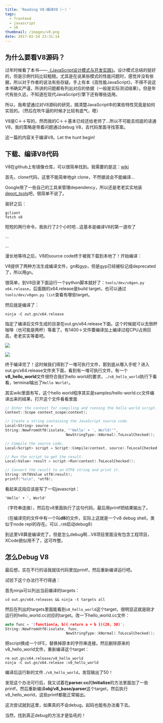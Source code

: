 ```yaml
---
title: 'Reading V8:编译V8（－）'
tags:
  - frontend
  - javascript
  - v8
thumbnail: /images/v8.png
date: 2017-02-24 23:31:14
---
```



## 为什么要看V8源码？

过年时候看了本书——[《JavaScript设计模式与开发实践》](https://book.douban.com/subject/26382780/)。设计模式总结的挺好的，但是示例代码比较粗糙。尤其是在说某些模式的性能问题时，感觉并没有依据，所以对于作者的说法有些存疑。手上有本《高性能JavaScript》，不得不说这本书确实严谨，所讲的问题都有列出对应的依据（一般是实际测试结果）。但是年代有些久远，不知道在现代JavaScript引擎下还有哪些适用。

所以，我希望通过对V8源码的研究，搞清楚JavaScript中的某些特性究竟是如何实现的。（然后在吹牛逼的时候才比较有底气，嗯）

V8是C＋＋写的，然而我的C＋＋基本已经还给老师了...所以不可能去彻底的读通V8，我的策略是带着问题通过debug V8，去代码里面寻找答案。

这一篇的内容关于编译V8。Let the hunt begin! 

<!-- more -->

## 下载、编译V8代码

V8在github上有镜像仓库，可以很简单找到。我需要的是这：[wiki](https://github.com/v8/v8/wiki)

首先，clone代码，这里不能简单地git clone，不然据说会不能编译...

Google用了一些自己的工具来管理dependency，所以还是老老实实地装[depot_tools](https://dev.chromium.org/developers/how-tos/install-depot-tools)吧，很简单不说了。

装好之后：

```shell
gclient
fetch v8
```

短短的两行命令，我执行了2个小时吧…这基本是编译V8的第一道坎了

...

...

漫长地等待之后，V8的source code终于被我下载到本地了！开始编译：

V8提供了两种方法生成编译文件，gn和gyp，但是gyp已经被标记成deprecated了，所以用gn。

很简单，到V8目录下面运行一个python脚本就好了：`tools/dev/v8gen.py x64.release`，后面跟的x64.release是build target，也可以通过`tools/dev/v8gen.py list`查看有哪些target。

然后就是编译了：

```shell
ninja -C out.gn/x64.release
```

指定了编译后文件生成的目录在out.gn/x64.release下面。这个时候就可以去倒杯咖啡（也可能是两杯）等着了。有1400＋文件要编译加上编译过程CPU占用巨高，老老实实等着吧。

![](/images/ninja_build.jpeg)



![](/images/ninja_build_cpu.jpeg)



终于编译完了！这时候我们得到了一堆可执行文件，那到底从哪入手呢？进入out.gn/x64.release文件夹下面，看到有一堆可执行文件，有一个**v8_hello_world**文件很符合我们hello world的要求，```./v8_hello_world```执行下看看，terminal输出了```Hello World!```。

其实wiki里面有写，这个hello world程序其实是samples/hello-world.cc文件编译出来的结果，打开这个文件看看里面

```c++
// Enter the context for compiling and running the hello world script.
Context::Scope context_scope(context);

// Create a string containing the JavaScript source code.
Local<String> source =
String::NewFromUtf8(isolate, "'Hello' + ', World!'",
                            NewStringType::kNormal).ToLocalChecked();

// Compile the source code.
Local<Script> script = Script::Compile(context, source).ToLocalChecked();

// Run the script to get the result.
Local<Value> result = script->Run(context).ToLocalChecked();

// Convert the result to an UTF8 string and print it.
String::Utf8Value utf8(result);
printf("%s\n", *utf8);
```

看起来这段应该是写了一句javascript：
```
'Hello' + ', World'
```
（字符串连接），然后在v8里面执行了这句代码，最后用printf把结果输出了。

（在编译完的文件中有一个叫**d8**的文件，实际上这就是一个v8 debug shell，类似于node repl的存在。可以`./d8`启动debug8）

到这里V8算是编译完了，但是怎么debug啊...V8项目里面没有包含工程项目，XCode貌似用不了，这可咋整。



## 怎么Debug V8

最后想，实在不行的话我就往代码里加printf，然后重新编译运行吧。

试验下这个办法行不行得通：

首先ninja可以列出当前编译的targets：

```shell
cd out.gn/x64.releases && ninja -t targets all
```

然后在列出的targets里面能看到`v8_hello_world`这个target，很明显这就是刚才运行的hello_world.cc对应的target。改一下hello_world.cc文件：

```c++
auto func = '(function(a, b){ return a + b })(20, 30)'; 
String::NewFromUtf8(isolate, func,
                            NewStringType::kNormal).ToLocalChecked();
```

把script换成一个IIFE，替换掉原本的字符串连接。然后删除原来的v8_hello_world文件，重新编译这个target：

```shell
rm out.gn/x64.release/v8_hello_world 
ninja -C out.gn/x64.release :v8_hello_world
```

编译后运行新的文件`./v8_hello_world`，发现输出了50！



发现这个办法可行后，我又试着在**parser.cc**的**Initialize**的方法里面加了一些printf，然后重新编译**obj/v8_base/parser**这个target，然后执行v8_hello_world，这些printf都能正常输出。



这次尝试就到这里，如果真的不会debug，起码也能有办法看下去。

当然，找到真正debug的方法才是坠吼的！
